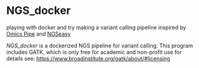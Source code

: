 # NGS_docker
playing with docker and try making a variant calling pipeline
inspired by [Omics Pipe](http://pythonhosted.org/omics_pipe/) and [NGSeasy](https://github.com/KHP-Informatics/ngseasy)

*NGS_docker* is a dockerized NGS pipeline for variant calling. This program includes GATK, which is only free for academic and non-profit use for details see: https://www.broadinstitute.org/gatk/about/#licensing